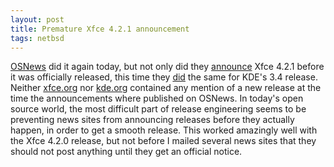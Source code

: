 ```yaml
---
layout: post
title: Premature Xfce 4.2.1 announcement
tags: netbsd
---
```


<a href="http://osnews.com/">OSNews</a> did it again today, but not only did they
<a href="http://www.osnews.com/story.php?news_id=9989">announce</a> Xfce 4.2.1 before it was
officially released, this time they <a href="http://www.osnews.com/story.php?news_id=9983">did</a>
the same for KDE's 3.4 release. Neither <a href="http://xfce.org/">xfce.org</a> nor <a
href="http://kde.org/">kde.org</a> contained any mention of a new release at the time the
announcements where published on OSNews. In today's open source world, the most difficult part
of release engineering seems to be preventing news sites from announcing releases before they
actually happen, in order to get a smooth release. This worked amazingly well with the Xfce
4.2.0 release, but not before I mailed several news sites that they should not post anything
until they get an official notice.

